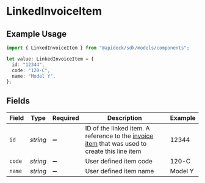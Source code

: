 # LinkedInvoiceItem

## Example Usage

```typescript
import { LinkedInvoiceItem } from "@apideck/sdk/models/components";

let value: LinkedInvoiceItem = {
  id: "12344",
  code: "120-C",
  name: "Model Y",
};
```

## Fields

| Field                                                                                                                                                                       | Type                                                                                                                                                                        | Required                                                                                                                                                                    | Description                                                                                                                                                                 | Example                                                                                                                                                                     |
| --------------------------------------------------------------------------------------------------------------------------------------------------------------------------- | --------------------------------------------------------------------------------------------------------------------------------------------------------------------------- | --------------------------------------------------------------------------------------------------------------------------------------------------------------------------- | --------------------------------------------------------------------------------------------------------------------------------------------------------------------------- | --------------------------------------------------------------------------------------------------------------------------------------------------------------------------- |
| `id`                                                                                                                                                                        | *string*                                                                                                                                                                    | :heavy_minus_sign:                                                                                                                                                          | ID of the linked item. A reference to the [invoice item](https://developers.apideck.com/apis/accounting/reference#tag/Invoice-Items) that was used to create this line item | 12344                                                                                                                                                                       |
| `code`                                                                                                                                                                      | *string*                                                                                                                                                                    | :heavy_minus_sign:                                                                                                                                                          | User defined item code                                                                                                                                                      | 120-C                                                                                                                                                                       |
| `name`                                                                                                                                                                      | *string*                                                                                                                                                                    | :heavy_minus_sign:                                                                                                                                                          | User defined item name                                                                                                                                                      | Model Y                                                                                                                                                                     |